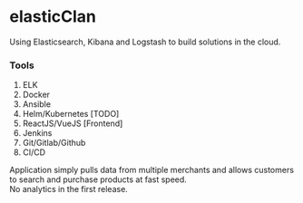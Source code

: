 # elasticClan

Using Elasticsearch, Kibana and Logstash to build solutions in the cloud.

### Tools
1.  ELK
2.  Docker
3.  Ansible
4.  Helm/Kubernetes [TODO]
5.  ReactJS/VueJS [Frontend]
6.  Jenkins
7.  Git/Gitlab/Github
8.  CI/CD

Application simply pulls data from multiple merchants and allows customers to search and purchase products at fast speed.  
No analytics in the first release.
